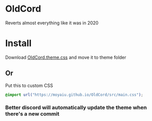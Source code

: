 # OldCord

Reverts almost everything like it was in 2020

# Install

Download [OldCord.theme.css](https://github.com/moyaiu/OldCord/blob/a2db5454ffe228be48dee215c1dbeda3b3f71b41/OldCord.theme.css "just click it") and move it to theme folder

## Or

Put this to custom CSS

```css
@import url("https://moyaiu.github.io/OldCord/src/main.css");
```

### Better discord will automatically update the theme when there's a new commit
